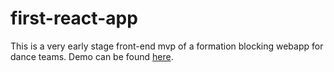 # first-react-app
This is a very early stage front-end mvp of a formation blocking webapp for dance teams.
Demo can be found [here](https://acethespy.github.io/first-react-app/).
